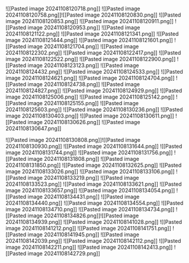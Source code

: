 ![[Pasted image 20241108120718.png]]
![[Pasted image 20241108120758.png]]![[Pasted image 20241108120830.png]]
![[Pasted image 20241108120853.png]]
![[Pasted image 20241108120911.png]]
![[Pasted image 20241108120953.png]]
![[Pasted image 20241108121122.png]]
![[Pasted image 20241108121341.png]]
![[Pasted image 20241108121444.png]]
![[Pasted image 20241108121601.png]]
![[Pasted image 20241108121704.png]]
![[Pasted image 20241108122302.png]]
![[Pasted image 20241108122417.png]]
![[Pasted image 20241108122522.png]]
![[Pasted image 20241108122900.png]]
![[Pasted image 20241108123123.png]]
![[Pasted image 20241108124432.png]]
![[Pasted image 20241108124533.png]]
![[Pasted image 20241108124621.png]]
![[Pasted image 20241108124704.png]]
![[Pasted image 20241108124738.png]]
![[Pasted image 20241108124827.png]]
![[Pasted image 20241108124929.png]]
![[Pasted image 20241108125006.png]]
![[Pasted image 20241108125142.png]]
![[Pasted image 20241108125155.png]]
![[Pasted image 20241108125603.png]]
![[Pasted image 20241108130236.png]]
![[Pasted image 20241108130403.png]]
![[Pasted image 20241108130611.png]]
![[Pasted image 20241108130626.png]]
![[Pasted image 20241108130647.png]]

![[Pasted image 20241108130808.png]]![[Pasted image 20241108130930.png]]
![[Pasted image 20241108131644.png]]
![[Pasted image 20241108131744.png]]
![[Pasted image 20241108131756.png]]
![[Pasted image 20241108131808.png]]
![[Pasted image 20241108131850.png]]
![[Pasted image 20241108132625.png]]
![[Pasted image 20241108133026.png]]
![[Pasted image 20241108133106.png]]
![[Pasted image 20241108133219.png]]
![[Pasted image 20241108133523.png]]
![[Pasted image 20241108133621.png]]
![[Pasted image 20241108133657.png]]
![[Pasted image 20241108134054.png]]
![[Pasted image 20241108134431.png]]
![[Pasted image 20241108134440.png]]
![[Pasted image 20241108134554.png]]
![[Pasted image 20241108134710.png]]
![[Pasted image 20241108134734.png]]
![[Pasted image 20241108134826.png]]![[Pasted image 20241108134939.png]]
![[Pasted image 20241108141028.png]]
![[Pasted image 20241108141212.png]]
![[Pasted image 20241108141751.png]]
![[Pasted image 20241108141945.png]]
![[Pasted image 20241108142039.png]]
![[Pasted image 20241108142112.png]]
![[Pasted image 20241108142211.png]]
![[Pasted image 20241108142413.png]]
![[Pasted image 20241108142729.png]]
